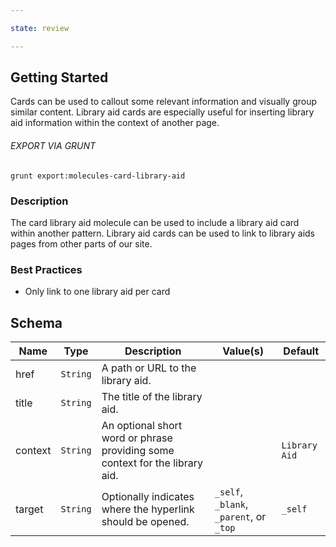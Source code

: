 ```yaml
---

state: review

---
```


## Getting Started

Cards can be used to callout some relevant information and visually group similar content. Library aid cards are especially useful for inserting library aid information within the context of another page.

###### EXPORT VIA GRUNT

```
grunt export:molecules-card-library-aid
```


### Description

The card library aid molecule can be used to include a library aid card within another pattern. Library aid cards can be used to link to library aids pages from other parts of our site.


### Best Practices

- Only link to one library aid per card


## Schema

| Name      | Type      | Description                                                                   | Value(s)                                | Default         |
|-----------|-----------|-------------------------------------------------------------------------------|-----------------------------------------|-----------------|
| href      | `String`  | A path or URL to the library aid.                                             |                                         |                 |
| title     | `String`  | The title of the library aid.                                                 |                                         |                 |
| context   | `String`  | An optional short word or phrase providing some context for the library aid.  |                                         | `Library Aid`   |
| target    | `String`  | Optionally indicates where the hyperlink should be opened.                    | `_self`, `_blank`, `_parent`, or `_top` | `_self`         |
